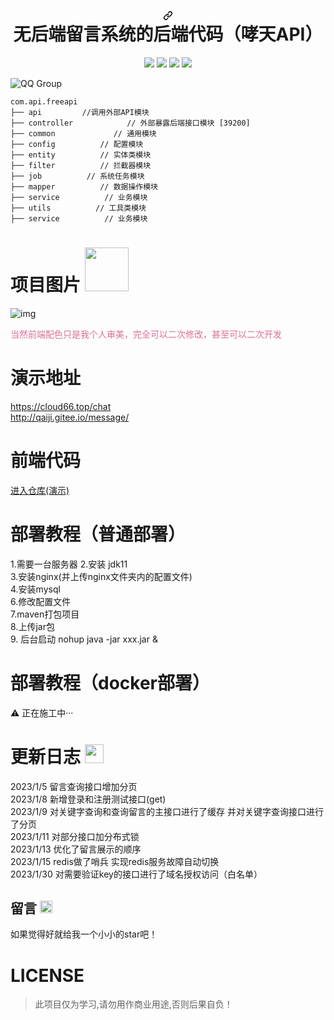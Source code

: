 <h1 align="center" dir="auto"><a id="user-content-vctgo-platform-哮天犬API" class="anchor" aria-hidden="true" href="#vctgo-platform-哮天Api"><svg class="octicon octicon-link" viewBox="0 0 16 16" version="1.1" width="16" height="16" aria-hidden="true"><path fill-rule="evenodd" d="M7.775 3.275a.75.75 0 001.06 1.06l1.25-1.25a2 2 0 112.83 2.83l-2.5 2.5a2 2 0 01-2.83 0 .75.75 0 00-1.06 1.06 3.5 3.5 0 004.95 0l2.5-2.5a3.5 3.5 0 00-4.95-4.95l-1.25 1.25zm-4.69 9.64a2 2 0 010-2.83l2.5-2.5a2 2 0 012.83 0 .75.75 0 001.06-1.06 3.5 3.5 0 00-4.95 0l-2.5 2.5a3.5 3.5 0 004.95 4.95l1.25-1.25a.75.75 0 00-1.06-1.06l-1.25 1.25a2 2 0 01-2.83 0z"></path></svg></a>无后端留言系统的后端代码（哮天API）
</h1>
<p align="center" dir="auto">
<a target="_blank" rel="noopener noreferrer nofollow" href="https://camo.githubusercontent.com/15774e0f76266ef771f89b66139e3292f63202a8769e8740bb5db98005d5f648/68747470733a2f2f696d672e736869656c64732e696f2f62616467652f706c6174666f726d2d694f532d6666363962342e737667"><img src="https://camo.githubusercontent.com/15774e0f76266ef771f89b66139e3292f63202a8769e8740bb5db98005d5f648/68747470733a2f2f696d672e736869656c64732e696f2f62616467652f706c6174666f726d2d694f532d6666363962342e737667" data-canonical-src="https://img.shields.io/badge/platform-Linux-ff69b4.svg" style="max-width: 100%;"></a>
<a target="_blank" rel="noopener noreferrer nofollow" href="https://camo.githubusercontent.com/86b843cb8b8fe6258630bde4e25fcac376edf778d16af5d94b9e904b43141d3c/68747470733a2f2f696d672e736869656c64732e696f2f62616467652f6c616e67756167652d707974686f6e2d79656c6c6f77677265656e2e737667"><img src="https://camo.githubusercontent.com/86b843cb8b8fe6258630bde4e25fcac376edf778d16af5d94b9e904b43141d3c/68747470733a2f2f696d672e736869656c64732e696f2f62616467652f6c616e67756167652d707974686f6e2d79656c6c6f77677265656e2e737667" data-canonical-src="https://img.shields.io/badge/language-java-yellowgreen.svg" style="max-width: 100%;"></a>
<a target="_blank" rel="noopener noreferrer nofollow" href="https://camo.githubusercontent.com/8bc4017a2f8c506dc6c1793d2c93353b4dbdcdb49315f79873c7e581dc9e4c2e/68747470733a2f2f696d672e736869656c64732e696f2f62616467652f6c616e67756167652d7368656c6c2d677265656e2e737667"><img src="https://camo.githubusercontent.com/8bc4017a2f8c506dc6c1793d2c93353b4dbdcdb49315f79873c7e581dc9e4c2e/68747470733a2f2f696d672e736869656c64732e696f2f62616467652f6c616e67756167652d7368656c6c2d677265656e2e737667" data-canonical-src="https://img.shields.io/badge/language-shell-green.svg" style="max-width: 100%;"></a>
<a target="_blank" rel="noopener noreferrer nofollow" href="https://camo.githubusercontent.com/1f2b9cf8d7dc89db8cc4136b773051f4612409e02194737cd31ac78003fcfc94/68747470733a2f2f696d672e736869656c64732e696f2f62616467652f6c616e67756167652d4a6176615363726970742d79656c6c6f772e737667"><img src="https://camo.githubusercontent.com/1f2b9cf8d7dc89db8cc4136b773051f4612409e02194737cd31ac78003fcfc94/68747470733a2f2f696d672e736869656c64732e696f2f62616467652f6c616e67756167652d4a6176615363726970742d79656c6c6f772e737667" data-canonical-src="https://img.shields.io/badge/language-Vue-yellow.svg" style="max-width: 100%;"></a>
</p>
<img src="https://camo.githubusercontent.com/4b91f7f293758121e4a0402a1638570feffac65e7578e2ba80c9915644b47723/68747470733a2f2f696d672e736869656c64732e696f2f62616467652f51512d323530363835363636342d6f72616e67652e7376673f7374796c653d666c61742d737175617265" alt="QQ Group" data-canonical-src="https://img.shields.io/badge/QQ-2726225713-orange.svg?style=flat-square" style="max-width: 100%;">


<pre class="notranslate"><code>com.api.freeapi     
├── api         //调用外部API模块
├── controller            // 外部暴露后端接口模块 [39200]
├── common             // 通用模块
├── config          // 配置模块
├── entity          // 实体类模块
├── filter          // 拦截器模块
├── job          // 系统任务模块
├── mapper          // 数据操作模块
├── service          // 业务模块
├── utils          // 工具类模块
├── service          // 业务模块
</code></pre>

# 项目图片 <img width="70px" src="https://s1.ax1x.com/2023/02/03/pSsPWWT.png">
![img](https://s1.ax1x.com/2023/02/03/pSsPcoq.png "演示")




<p style="color: palevioletred">当然前端配色只是我个人审美，完全可以二次修改，甚至可以二次开发<p>

# 演示地址
https://cloud66.top/chat \
http://qaiji.gitee.io/message/

# 前端代码
<a href="https://gitee.com/qAiJi/message">进入仓库(演示)</a>

# 部署教程（普通部署）
1.需要一台服务器
2.安装 jdk11 \
3.安装nginx(并上传nginx文件夹内的配置文件) \
4.安装mysql \
6.修改配置文件 \
7.maven打包项目 \
8.上传jar包 \
9. 后台启动 nohup java -jar xxx.jar &
# 部署教程（docker部署）
<p dir="auto"><g-emoji class="g-emoji" alias="warning" fallback-src="https://github.githubassets.com/images/icons/emoji/unicode/26a0.png">⚠</g-emoji> 正在施工中···</p>

# 更新日志 <img width="30px"  src="https://github.githubassets.com/images/icons/emoji/unicode/1f4dd.png">
2023/1/5 留言查询接口增加分页 \
2023/1/8 新增登录和注册测试接口(get) \
2023/1/9 对关键字查询和查询留言的主接口进行了缓存 并对关键字查询接口进行了分页 \
2023/1/11 对部分接口加分布式锁 \
2023/1/13 优化了留言展示的顺序 \
2023/1/15 redis做了哨兵 实现redis服务故障自动切换 \
2023/1/30 对需要验证key的接口进行了域名授权访问（白名单）

## 留言 <img width='20px' src="https://github.githubassets.com/images/icons/emoji/unicode/1f618.png">
如果觉得好就给我一个小小的star吧！
# LICENSE
<blockquote>
<p dir="auto">此项目仅为学习,请勿用作商业用途,否则后果自负！</p>
</blockquote>
